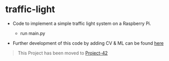 # traffic-light
- Code to implement a simple traffic light system on a Raspberry Pi.

  - run main.py

- Further development of this code by adding CV & ML can be found [here](https://github.com/devgeetech/project-42)
>This Project has been moved to [Project-42](https://github.com/devgeetech/project-42)
